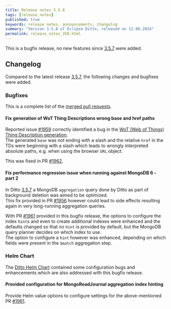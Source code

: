 ```yaml
---
title: Release notes 3.5.8
tags: [release_notes]
published: true
keywords: release notes, announcements, changelog
summary: "Version 3.5.8 of Eclipse Ditto, released on 12.06.2024"
permalink: release_notes_358.html
---
```


This is a bugfix release, no new features since [3.5.7](release_notes_357.html) were added.

## Changelog

Compared to the latest release [3.5.7](release_notes_357.html), the following changes and bugfixes were added.

### Bugfixes

This is a complete list of the
[merged pull requests](https://github.com/eclipse-ditto/ditto/pulls?q=is%3Apr+milestone%3A3.5.8).

#### Fix generation of WoT Thing Descriptions wrong base and href paths

Reported issue [#1959](https://github.com/eclipse-ditto/ditto/issues/1959) correctly identified a bug in the 
[WoT (Web of Things) Thing Description generation](basic-wot-integration.html#thing-description-generation).  
The generated `base` was not ending with a slash and the relative `href` in the TDs were beginning with a slash which 
leads to wrongly interpreted absolute paths, e.g. when using the browser `URL` object.

This was fixed in PR [#1962](https://github.com/eclipse-ditto/ditto/pull/1962).

#### Fix performance regression issue when running against MongoDB 6 - part 2

In Ditto [3.5.7](release_notes_357.html) a MongoDB `aggregation` query done by Ditto as part of background deletion 
was aimed to be optimized.  
This fix provided in PR [#1956](https://github.com/eclipse-ditto/ditto/pull/1956) however could lead to side effects resulting again in very long-running 
aggregation queries.

With PR [#1961](https://github.com/eclipse-ditto/ditto/pull/1961) provided in this bugfix release, the options to 
configure the index `hint`s and even to create additional indexes were enhanced and the defaults changed so that no `hint` 
is provided by default, but the MongoDB query planner decides on which index to use.  
The option to configure a `hint` however was enhanced, depending on which fields were present in the `$match` aggregation step.


### Helm Chart

The [Ditto Helm Chart](https://github.com/eclipse-ditto/ditto/tree/master/deployment/helm) contained some configuration 
bugs and enhancements which are also addressed with this bugfix release.

#### Provided configuration for MongoReadJournal aggregation index hinting

Provide Helm value options to configure settings for the above-mentioned PR 
[#1961](https://github.com/eclipse-ditto/ditto/pull/1961).
